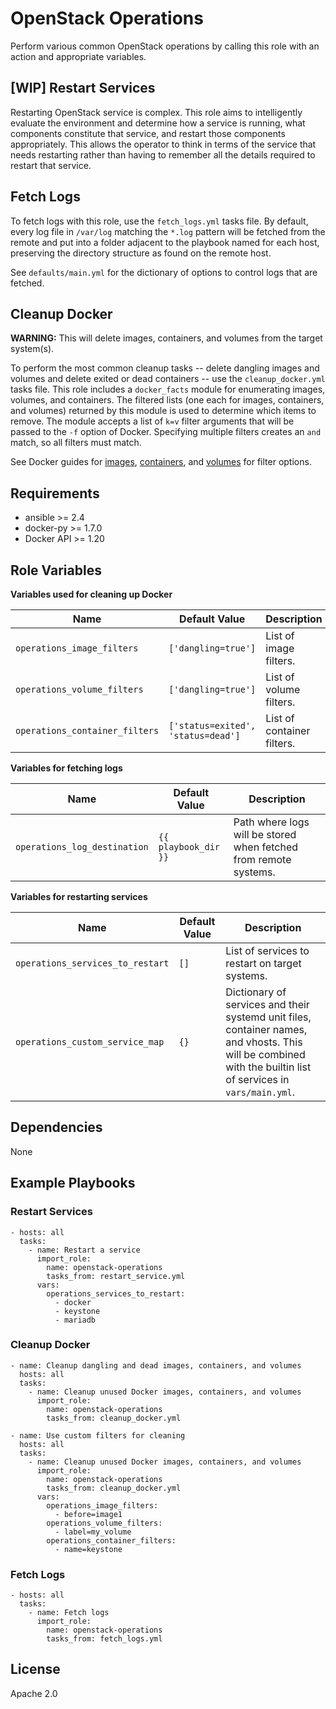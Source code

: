 # OpenStack Operations #


Perform various common OpenStack operations by calling this role with an action and appropriate variables.

## [WIP] Restart Services ##

Restarting OpenStack service is complex. This role aims to intelligently evaluate the environment and determine how a service is running, what components constitute that service, and restart those components appropriately. This allows the operator to think in terms of the service that needs restarting rather than having to remember all the details required to restart that service.

## Fetch Logs ##

To fetch logs with this role, use the `fetch_logs.yml` tasks file. By default, every log file in `/var/log` matching the `*.log` pattern will be fetched from the remote and put into a folder adjacent to the playbook named for each host, preserving the directory structure as found on the remote host.

See `defaults/main.yml` for the dictionary of options to control logs that are fetched.

## Cleanup Docker ##

**WARNING:** This will delete images, containers, and volumes from the target system(s).

To perform the most common cleanup tasks -- delete dangling images and volumes and delete exited or dead containers -- use the `cleanup_docker.yml` tasks file. This role includes a `docker_facts` module for enumerating images, volumes, and containers. The filtered lists (one each for images, containers, and volumes) returned by this module is used to determine which items to remove. The module accepts a list of `k=v` filter arguments that will be passed to the `-f` option of Docker. Specifying multiple filters creates an `and` match, so all filters must match.

See Docker guides for [images](https://docs.docker.com/engine/reference/commandline/images/#filtering), [containers](https://docs.docker.com/engine/reference/commandline/ps/#filtering), and [volumes](https://docs.docker.com/engine/reference/commandline/volume_ls/#filtering) for filter options.


## Requirements ##

 - ansible >= 2.4
 - docker-py >= 1.7.0
 - Docker API >= 1.20

## Role Variables ##


**Variables used for cleaning up Docker**

| Name              | Default Value       | Description          |
|-------------------|---------------------|----------------------|
| `operations_image_filters` | `['dangling=true']` | List of image filters. |
| `operations_volume_filters` | `['dangling=true']` | List of volume filters. |
| `operations_container_filters` | `['status=exited', 'status=dead']` | List of container filters. |

**Variables for fetching logs**

| Name              | Default Value       | Description          |
|-------------------|---------------------|----------------------|
| `operations_log_destination` | `{{ playbook_dir }}` | Path where logs will be stored when fetched from remote systems. |


**Variables for restarting services**

| Name              | Default Value       | Description          |
|-------------------|---------------------|----------------------|
| `operations_services_to_restart` | `[]` | List of services to restart on target systems. |
| `operations_custom_service_map` | `{}` | Dictionary of services and their systemd unit files, container names, and vhosts. This will be combined with the builtin list of services in `vars/main.yml`. |


## Dependencies ##

None

## Example Playbooks ##


### Restart Services ###

    - hosts: all
      tasks:
        - name: Restart a service
          import_role:
            name: openstack-operations
            tasks_from: restart_service.yml
          vars:
            operations_services_to_restart:
              - docker
              - keystone
              - mariadb


### Cleanup Docker ###

    - name: Cleanup dangling and dead images, containers, and volumes
      hosts: all
      tasks:
        - name: Cleanup unused Docker images, containers, and volumes
          import_role:
            name: openstack-operations
            tasks_from: cleanup_docker.yml

    - name: Use custom filters for cleaning
      hosts: all
      tasks:
        - name: Cleanup unused Docker images, containers, and volumes
          import_role:
            name: openstack-operations
            tasks_from: cleanup_docker.yml
          vars:
            operations_image_filters:
              - before=image1
            operations_volume_filters:
              - label=my_volume
            operations_container_filters:
              - name=keystone



### Fetch Logs ###
    - hosts: all
      tasks:
        - name: Fetch logs
          import_role:
            name: openstack-operations
            tasks_from: fetch_logs.yml

License
-------

Apache 2.0

